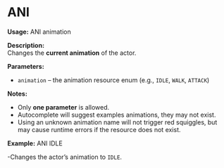 # ANI

**Usage:** 
ANI animation

**Description:**  
Changes the **current animation** of the actor.

**Parameters:**
- `animation` – the animation resource enum (e.g., `IDLE`, `WALK`, `ATTACK`)  

**Notes:**
- Only **one parameter** is allowed.  
- Autocomplete will suggest examples animations, they may not exist.  
- Using an unknown animation name will not trigger red squiggles, but may cause runtime errors if the resource does not exist.

**Example:**
ANI IDLE

-Changes the actor’s animation to `IDLE`.
